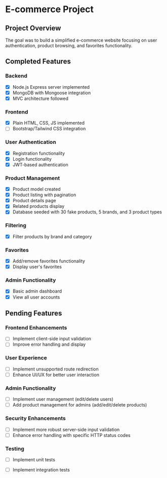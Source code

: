 # E-commerce Project

## Project Overview
The goal was to build a simplified e-commerce website focusing on user authentication, product browsing, and favorites functionality.

## Completed Features

### Backend
- [x] Node.js Express server implemented
- [x] MongoDB with Mongoose integration
- [x] MVC architecture followed

### Frontend
- [x] Plain HTML, CSS, JS implemented
- [ ] Bootstrap/Tailwind CSS integration 

### User Authentication
- [x] Registration functionality
- [x] Login functionality
- [x] JWT-based authentication

### Product Management
- [x] Product model created
- [x] Product listing with pagination
- [x] Product details page
- [x] Related products display
- [x] Database seeded with 30 fake products, 5 brands, and 3 product types

### Filtering
- [x] Filter products by brand and category

### Favorites
- [x] Add/remove favorites functionality
- [x] Display user's favorites

### Admin Functionality
- [x] Basic admin dashboard
- [x] View all user accounts

## Pending Features

### Frontend Enhancements
- [ ] Implement client-side input validation
- [ ] Improve error handling and display

### User Experience
- [ ] Implement unsupported route redirection
- [ ] Enhance UI/UX for better user interaction

### Admin Functionality
- [ ] Implement user management (edit/delete users)
- [ ] Add product management for admins (add/edit/delete products)

### Security Enhancements
- [ ] Implement more robust server-side input validation
- [ ] Enhance error handling with specific HTTP status codes

### Testing
- [ ] Implement unit tests
- [ ] Implement integration tests

